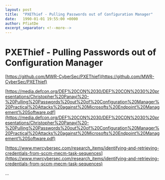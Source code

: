```yaml
---
layout: post
title:  "PXEThief - Pulling Passwords out of Configuration Manager"
date:   1990-01-01 19:55:00 +0000
author: PfiatDe
excerpt_separator: <!--more-->
---
```


# PXEThief - Pulling Passwords out of Configuration Manager

[https://github.com/MWR-CyberSec/PXEThief](https://github.com/MWR-CyberSec/PXEThief)

[https://media.defcon.org/DEF%20CON%2030/DEF%20CON%2030%20presentations/Christopher%20Panayi%20-%20Pulling%20Passwords%20out%20of%20Configuration%20Manager%20Practical%20Attacks%20against%20Microsofts%20Endpoint%20Management%20Software.pdf](https://media.defcon.org/DEF%20CON%2030/DEF%20CON%2030%20presentations/Christopher%20Panayi%20-%20Pulling%20Passwords%20out%20of%20Configuration%20Manager%20Practical%20Attacks%20against%20Microsofts%20Endpoint%20Management%20Software.pdf)

[https://www.mwrcybersec.com/research_items/identifying-and-retrieving-credentials-from-sccm-mecm-task-sequences](https://www.mwrcybersec.com/research_items/identifying-and-retrieving-credentials-from-sccm-mecm-task-sequences)

...
<!--more-->
